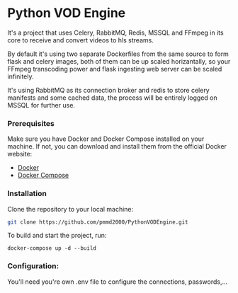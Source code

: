 # Python VOD Engine

It's a project that uses Celery, RabbitMQ, Redis, MSSQL and FFmpeg in its core to receive and convert videos to hls streams.

By default it's using two separate Dockerfiles from the same source to form flask and celery images, both of them can be up scaled horizantally, so your FFmpeg transcoding power and flask ingesting web server can be scaled infinitely.

It's using RabbitMQ as its connection broker and redis to store celery manifests and some cached data, the process will be entirely logged on MSSQL for further use.

### Prerequisites

Make sure you have Docker and Docker Compose installed on your machine. If not, you can download and install them from the official Docker website:

- [Docker](https://docs.docker.com/get-docker/)
- [Docker Compose](https://docs.docker.com/compose/install/)

### Installation

Clone the repository to your local machine:

```bash
git clone https://github.com/pmmd2000/PythonVODEngine.git
```
To build and start the project, run:
```
docker-compose up -d --build
```

### Configuration:

You'll need you're own .env file to configure the connections, passwords,...
